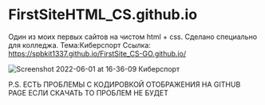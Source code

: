 # FirstSiteHTML_CS.github.io
Один из моих первых сайтов на чистом html + css. Сделано специально для колледжа.
Тема:Киберспорт
Ссылка: https://spbkit1337.github.io/FirstSite_CS-GO.github.io/

![Screenshot 2022-06-01 at 16-36-09 Киберспорт](https://user-images.githubusercontent.com/51737588/171417609-4d671c89-e40f-4a57-a258-b4f665926cb8.png)


P.S. ЕСТЬ ПРОБЛЕМЫ С КОДИРОВКОЙ ОТОБРАЖЕНИЯ НА GITHUB PAGE  ЕСЛИ СКАЧАТЬ ТО ПРОБЛЕМ НЕ БУДЕТ
